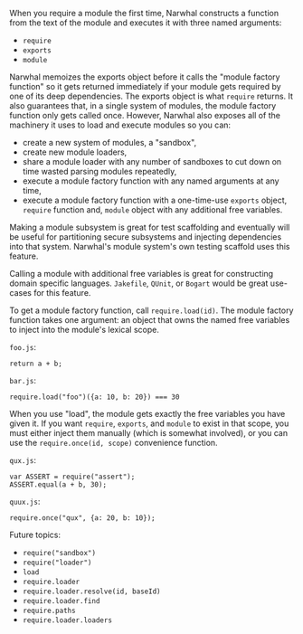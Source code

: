 
When you require a module the first time, Narwhal constructs a function from
the text of the module and executes it with three named arguments:

* `require`
* `exports`
* `module`

Narwhal memoizes the exports object before it calls the "module factory
function" so it gets returned immediately if your module gets required by one
of its deep dependencies.  The exports object is what `require` returns.  It
also guarantees that, in a single system of modules, the module factory
function only gets called once.  However, Narwhal also exposes all of the
machinery it uses to load and execute modules so you can:

- create a new system of modules, a "sandbox",
- create new module loaders,
- share a module loader with any number of sandboxes to cut down on time wasted
  parsing modules repeatedly,
- execute a module factory function with any named arguments at any time,
- execute a module factory function with a one-time-use `exports` object, `require`
  function and, `module` object with any additional free variables.

Making a module subsystem is great for test scaffolding and eventually will be
useful for partitioning secure subsystems and injecting dependencies into that
system.  Narwhal's module system's own testing scaffold uses this feature.

Calling a module with additional free variables is great for constructing
domain specific languages. `Jakefile`, `QUnit`, or `Bogart` would be great
use-cases for this feature.

To get a module factory function, call `require.load(id)`.  The module factory
function takes one argument: an object that owns the named free variables to
inject into the module's lexical scope.

`foo.js`:

    return a + b;

`bar.js`:

    require.load("foo")({a: 10, b: 20}) === 30

When you use "load", the module gets exactly the free variables you have
given it.  If you want `require`, `exports`, and `module` to exist in that
scope, you must either inject them manually (which is somewhat involved),
or you can use the `require.once(id, scope)` convenience function.

`qux.js`:

    var ASSERT = require("assert");
    ASSERT.equal(a + b, 30);

`quux.js`:

    require.once("qux", {a: 20, b: 10});

Future topics:

* `require("sandbox")`
* `require("loader")`
* `load`
* `require.loader`
* `require.loader.resolve(id, baseId)`
* `require.loader.find`
* `require.paths`
* `require.loader.loaders`

